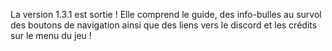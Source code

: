 La version 1.3.1 est sortie ! Elle comprend le guide, des info-bulles au survol des boutons de navigation ainsi que des liens vers le discord et les crédits sur le menu du jeu !

